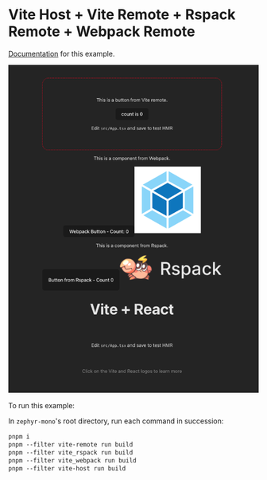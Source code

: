 # Vite Host + Vite Remote + Rspack Remote + Webpack Remote 

[Documentation](https://docs.zephyr-cloud.io/recipes/vite-rspack-webpack-mf) for this example.

![image](./image.png)

To run this example:

In `zephyr-mono`'s root directory, run each command in succession:

```
pnpm i
pnpm --filter vite-remote run build
pnpm --filter vite_rspack run build
pnpm --filter vite_webpack run build
pnpm --filter vite-host run build
```
